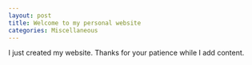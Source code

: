 ```yaml
---
layout: post
title: Welcome to my personal website
categories: Miscellaneous
---
```


I just created my website. Thanks for your patience while I add content.


